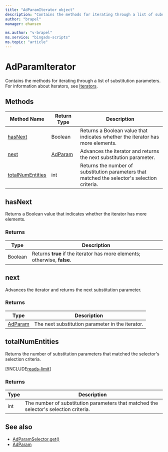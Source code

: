 ```yaml
---
title: "AdParamIterator object"
description: "Contains the methods for iterating through a list of substitution parameters."
author: "brapel"
manager: ehansen

ms.author: "v-brapel"
ms.service: "bingads-scripts"
ms.topic: "article"
---
```


# AdParamIterator

Contains the methods for iterating through a list of substitution parameters. For information about Iterators, see [Iterators](../concepts/iterators.md).


## Methods
|Method Name|Return Type|Description|
|-|-|-
[hasNext](#hasnext)|Boolean|Returns a Boolean value that indicates whether the iterator has more elements.
[next](#next)|[AdParam](AdParam.md)|Advances the iterator and returns the next substitution parameter.
[totalNumEntities](#totalnumentities)|int|Returns the number of substitution parameters that matched the selector's selection criteria.

## <a name="hasnext"></a>hasNext
Returns a Boolean value that indicates whether the iterator has more elements.

### Returns
|Type|Description|
|-|-
Boolean|Returns **true** if the iterator has more elements; otherwise, **false**.

## <a name="next"></a>next
Advances the iterator and returns the next substitution parameter.

### Returns
|Type|Description|
|-|-
[AdParam](AdParam.md)|The next substitution parameter in the iterator.

## <a name="totalnumentities"></a>totalNumEntities
Returns the number of substitution parameters that matched the selector's selection criteria. 

[!INCLUDE[reads-limit](../includes/reads-limit.md)]

### Returns
|Type|Description|
|-|-
int|The number of substitution parameters that matched the selector's selection criteria.



## See also
- [AdParamSelector.get()](AdParamSelector.md#get)
- [AdParam](AdParam.md)
